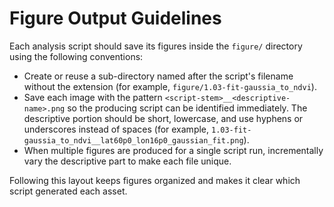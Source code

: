 # Figure Output Guidelines

Each analysis script should save its figures inside the `figure/` directory using the following conventions:

- Create or reuse a sub-directory named after the script's filename without the extension (for example, `figure/1.03-fit-gaussia_to_ndvi`).
- Save each image with the pattern `<script-stem>__<descriptive-name>.png` so the producing script can be identified immediately. The descriptive portion should be short, lowercase, and use hyphens or underscores instead of spaces (for example, `1.03-fit-gaussia_to_ndvi__lat60p0_lon16p0_gaussian_fit.png`).
- When multiple figures are produced for a single script run, incrementally vary the descriptive part to make each file unique.

Following this layout keeps figures organized and makes it clear which script generated each asset.
